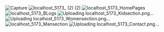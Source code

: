 

![Capture](https://github.com/Royanurag98/React_Projects/assets/120242830/f431ff8c-e816-4efb-8657-955f0b265a76)
![localhost_5173_ (2) (2)](https://github.com/Royanurag98/React_Projects/assets/120242830/1dadcd61-d1bb-438a-a510-3aac999e73dc)
![localhost_5173_HomePages](https://github.com/Royanurag98/React_Projects/assets/120242830/df549d3c-91b0-41e8-821f-809f25809cd7)
![localhost_5173_BLogs](https://github.com/Royanurag98/React_Projects/assets/120242830/63f72dcf-6b96-4def-b200-b8f8f3f73528)
![Uploading localhost_5173_Kidsection.png…]()
![Uploading localhost_5173_Womensection.png…]()
![localhost_5173_Mansection](https://github.com/Royanurag98/React_Projects/assets/120242830/40c6d6eb-7259-4376-b9b7-df507e869d8a)
![Uploading localhost_5173_Contact.png…]()
